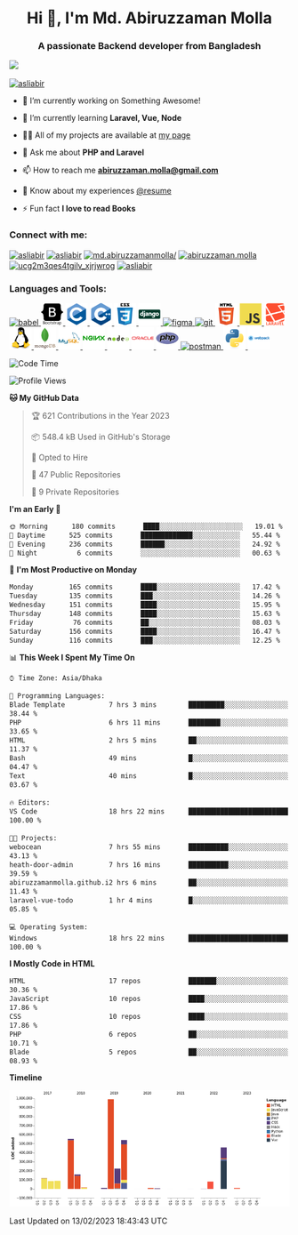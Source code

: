 <h1 align="center">Hi 👋, I'm Md. Abiruzzaman Molla</h1>
<h3 align="center">A passionate Backend developer from Bangladesh</h3>
<img src="https://komarev.com/ghpvc/?username=AbiruzzamanMolla&color=green"/> <p align="left"> <a href="https://twitter.com/abiruzzaman_m" target="blank"><img src="https://img.shields.io/twitter/follow/abiruzzaman_m?logo=twitter&style=for-the-badge" alt="asliabir" /></a> </p>

- 🔭 I’m currently working on Something Awesome!

- 🌱 I’m currently learning **Laravel, Vue, Node**

- 👨‍💻 All of my projects are available at [my page](https://abiruzzamanmolla.github.io)

- 💬 Ask me about **PHP and Laravel**

- 📫 How to reach me **abiruzzaman.molla@gmail.com**

- 📄 Know about my experiences [@resume](https://cutt.ly/abirresume2522022)

- ⚡ Fun fact **I love to read Books**

<h3 align="left">Connect with me:</h3>
<p align="left">

<a href="https://twitter.com/abiruzzaman_m" target="blank"><img align="center" src="https://raw.githubusercontent.com/rahuldkjain/github-profile-readme-generator/master/src/images/icons/Social/twitter.svg" alt="asliabir" height="30" width="40" /></a>
<a href="https://linkedin.com/in/abiruzzamanmolla" target="blank"><img align="center" src="https://raw.githubusercontent.com/rahuldkjain/github-profile-readme-generator/master/src/images/icons/Social/linked-in-alt.svg" alt="asliabir" height="30" width="40" /></a>
<a href="https://fb.com/abiruzzamanmolla/" target="blank"><img align="center" src="https://raw.githubusercontent.com/rahuldkjain/github-profile-readme-generator/master/src/images/icons/Social/facebook.svg" alt="md.abiruzzamanmolla/" height="30" width="40" /></a>
<a href="https://instagram.com/abiruzzaman.molla" target="blank"><img align="center" src="https://raw.githubusercontent.com/rahuldkjain/github-profile-readme-generator/master/src/images/icons/Social/instagram.svg" alt="abiruzzaman.molla" height="30" width="40" /></a>
<a href="https://www.youtube.com/@PracticeWithAbir" target="blank"><img align="center" src="https://raw.githubusercontent.com/rahuldkjain/github-profile-readme-generator/master/src/images/icons/Social/youtube.svg" alt="ucg2m3qes4tgilv_xjrjwrog" height="30" width="40" /></a>
<a href="https://www.hackerrank.com/asliabir" target="blank"><img align="center" src="https://raw.githubusercontent.com/rahuldkjain/github-profile-readme-generator/master/src/images/icons/Social/hackerrank.svg" alt="asliabir" height="30" width="40" /></a>
</p>

<h3 align="left">Languages and Tools:</h3>
<p align="left"> <a href="https://babeljs.io/" target="_blank" rel="noreferrer"> <img src="https://www.vectorlogo.zone/logos/babeljs/babeljs-icon.svg" alt="babel" width="40" height="40"/> </a> <a href="https://getbootstrap.com" target="_blank" rel="noreferrer"> <img src="https://raw.githubusercontent.com/devicons/devicon/master/icons/bootstrap/bootstrap-plain-wordmark.svg" alt="bootstrap" width="40" height="40"/> </a> <a href="https://www.cprogramming.com/" target="_blank" rel="noreferrer"> <img src="https://raw.githubusercontent.com/devicons/devicon/master/icons/c/c-original.svg" alt="c" width="40" height="40"/> </a> <a href="https://www.w3schools.com/cpp/" target="_blank" rel="noreferrer"> <img src="https://raw.githubusercontent.com/devicons/devicon/master/icons/cplusplus/cplusplus-original.svg" alt="cplusplus" width="40" height="40"/> </a> <a href="https://www.w3schools.com/css/" target="_blank" rel="noreferrer"> <img src="https://raw.githubusercontent.com/devicons/devicon/master/icons/css3/css3-original-wordmark.svg" alt="css3" width="40" height="40"/> </a> <a href="https://www.djangoproject.com/" target="_blank" rel="noreferrer"> <img src="https://raw.githubusercontent.com/devicons/devicon/master/icons/django/django-original.svg" alt="django" width="40" height="40"/> </a> <a href="https://www.figma.com/" target="_blank" rel="noreferrer"> <img src="https://www.vectorlogo.zone/logos/figma/figma-icon.svg" alt="figma" width="40" height="40"/> </a> <a href="https://git-scm.com/" target="_blank" rel="noreferrer"> <img src="https://www.vectorlogo.zone/logos/git-scm/git-scm-icon.svg" alt="git" width="40" height="40"/> </a> <a href="https://www.w3.org/html/" target="_blank" rel="noreferrer"> <img src="https://raw.githubusercontent.com/devicons/devicon/master/icons/html5/html5-original-wordmark.svg" alt="html5" width="40" height="40"/> </a> <a href="https://developer.mozilla.org/en-US/docs/Web/JavaScript" target="_blank" rel="noreferrer"> <img src="https://raw.githubusercontent.com/devicons/devicon/master/icons/javascript/javascript-original.svg" alt="javascript" width="40" height="40"/> </a> <a href="https://laravel.com/" target="_blank" rel="noreferrer"> <img src="https://raw.githubusercontent.com/devicons/devicon/master/icons/laravel/laravel-plain-wordmark.svg" alt="laravel" width="40" height="40"/> </a> <a href="https://www.linux.org/" target="_blank" rel="noreferrer"> <img src="https://raw.githubusercontent.com/devicons/devicon/master/icons/linux/linux-original.svg" alt="linux" width="40" height="40"/> </a> <a href="https://www.mongodb.com/" target="_blank" rel="noreferrer"> <img src="https://raw.githubusercontent.com/devicons/devicon/master/icons/mongodb/mongodb-original-wordmark.svg" alt="mongodb" width="40" height="40"/> </a> <a href="https://www.mysql.com/" target="_blank" rel="noreferrer"> <img src="https://raw.githubusercontent.com/devicons/devicon/master/icons/mysql/mysql-original-wordmark.svg" alt="mysql" width="40" height="40"/> </a> <a href="https://www.nginx.com" target="_blank" rel="noreferrer"> <img src="https://raw.githubusercontent.com/devicons/devicon/master/icons/nginx/nginx-original.svg" alt="nginx" width="40" height="40"/> </a> <a href="https://nodejs.org" target="_blank" rel="noreferrer"> <img src="https://raw.githubusercontent.com/devicons/devicon/master/icons/nodejs/nodejs-original-wordmark.svg" alt="nodejs" width="40" height="40"/> </a> <a href="https://www.oracle.com/" target="_blank" rel="noreferrer"> <img src="https://raw.githubusercontent.com/devicons/devicon/master/icons/oracle/oracle-original.svg" alt="oracle" width="40" height="40"/> </a> <a href="https://www.php.net" target="_blank" rel="noreferrer"> <img src="https://raw.githubusercontent.com/devicons/devicon/master/icons/php/php-original.svg" alt="php" width="40" height="40"/> </a> <a href="https://postman.com" target="_blank" rel="noreferrer"> <img src="https://www.vectorlogo.zone/logos/getpostman/getpostman-icon.svg" alt="postman" width="40" height="40"/> </a> <a href="https://www.python.org" target="_blank" rel="noreferrer"> <img src="https://raw.githubusercontent.com/devicons/devicon/master/icons/python/python-original.svg" alt="python" width="40" height="40"/> </a> <a href="https://webpack.js.org" target="_blank" rel="noreferrer"> <img src="https://raw.githubusercontent.com/devicons/devicon/d00d0969292a6569d45b06d3f350f463a0107b0d/icons/webpack/webpack-original-wordmark.svg" alt="webpack" width="40" height="40"/> </a> </p>


<!--START_SECTION:waka-->
![Code Time](http://img.shields.io/badge/Code%20Time-2%2C113%20hrs%2036%20mins-blue)

![Profile Views](http://img.shields.io/badge/Profile%20Views-0-blue)

**🐱 My GitHub Data** 

> 🏆 621 Contributions in the Year 2023
 > 
> 📦 548.4 kB Used in GitHub's Storage 
 > 
> 💼 Opted to Hire
 > 
> 📜 47 Public Repositories 
 > 
> 🔑 9 Private Repositories  
 > 
**I'm an Early 🐤** 

```text
🌞 Morning      180 commits       ████░░░░░░░░░░░░░░░░░░░░░   19.01 % 
🌆 Daytime      525 commits       █████████████░░░░░░░░░░░░   55.44 % 
🌃 Evening      236 commits       ██████░░░░░░░░░░░░░░░░░░░   24.92 % 
🌙 Night          6 commits       ░░░░░░░░░░░░░░░░░░░░░░░░░   00.63 % 

```
📅 **I'm Most Productive on Monday** 

```text
Monday         165 commits       ████░░░░░░░░░░░░░░░░░░░░░   17.42 % 
Tuesday        135 commits       ███░░░░░░░░░░░░░░░░░░░░░░   14.26 % 
Wednesday      151 commits       ████░░░░░░░░░░░░░░░░░░░░░   15.95 % 
Thursday       148 commits       ████░░░░░░░░░░░░░░░░░░░░░   15.63 % 
Friday          76 commits       ██░░░░░░░░░░░░░░░░░░░░░░░   08.03 % 
Saturday       156 commits       ████░░░░░░░░░░░░░░░░░░░░░   16.47 % 
Sunday         116 commits       ███░░░░░░░░░░░░░░░░░░░░░░   12.25 % 

```


📊 **This Week I Spent My Time On** 

```text
⌚︎ Time Zone: Asia/Dhaka

💬 Programming Languages: 
Blade Template           7 hrs 3 mins        █████████░░░░░░░░░░░░░░░░   38.44 % 
PHP                      6 hrs 11 mins       ████████░░░░░░░░░░░░░░░░░   33.65 % 
HTML                     2 hrs 5 mins        ██░░░░░░░░░░░░░░░░░░░░░░░   11.37 % 
Bash                     49 mins             █░░░░░░░░░░░░░░░░░░░░░░░░   04.47 % 
Text                     40 mins             █░░░░░░░░░░░░░░░░░░░░░░░░   03.67 % 

🔥 Editors: 
VS Code                  18 hrs 22 mins      █████████████████████████   100.00 % 

🐱‍💻 Projects: 
webocean                 7 hrs 55 mins       ██████████░░░░░░░░░░░░░░░   43.13 % 
heath-door-admin         7 hrs 16 mins       ██████████░░░░░░░░░░░░░░░   39.59 % 
abiruzzamanmolla.github.i2 hrs 6 mins        ██░░░░░░░░░░░░░░░░░░░░░░░   11.43 % 
laravel-vue-todo         1 hr 4 mins         █░░░░░░░░░░░░░░░░░░░░░░░░   05.85 % 

💻 Operating System: 
Windows                  18 hrs 22 mins      █████████████████████████   100.00 % 

```

**I Mostly Code in HTML** 

```text
HTML                     17 repos            ███████░░░░░░░░░░░░░░░░░░   30.36 % 
JavaScript               10 repos            ████░░░░░░░░░░░░░░░░░░░░░   17.86 % 
CSS                      10 repos            ████░░░░░░░░░░░░░░░░░░░░░   17.86 % 
PHP                      6 repos             ██░░░░░░░░░░░░░░░░░░░░░░░   10.71 % 
Blade                    5 repos             ██░░░░░░░░░░░░░░░░░░░░░░░   08.93 % 

```


**Timeline**

![Chart not found](https://raw.githubusercontent.com/AbiruzzamanMolla/AbiruzzamanMolla/master/charts/bar_graph.png) 


 Last Updated on 13/02/2023 18:43:43 UTC
<!--END_SECTION:waka-->
